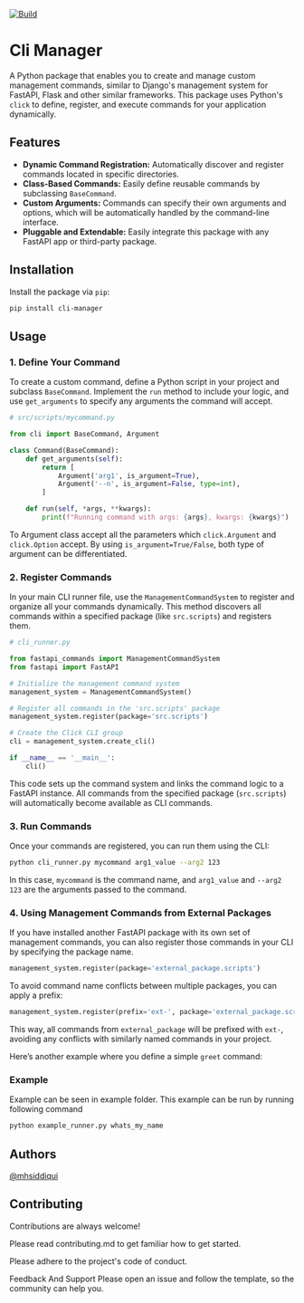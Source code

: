 [![Build](https://github.com/mhsiddiqui/cli-manager/actions/workflows/ci.yml/badge.svg?branch=main)](https://github.com/mhsiddiqui/cli-manager/actions/workflows/build.yml)

# Cli Manager

A Python package that enables you to create and manage custom management commands, similar to Django's management system for FastAPI, Flask and other similar frameworks. This package uses Python's `click` to define, register, and execute commands for your application dynamically.

## Features

- **Dynamic Command Registration:** Automatically discover and register commands located in specific directories.
- **Class-Based Commands:** Easily define reusable commands by subclassing `BaseCommand`.
- **Custom Arguments:** Commands can specify their own arguments and options, which will be automatically handled by the command-line interface.
- **Pluggable and Extendable:** Easily integrate this package with any FastAPI app or third-party package.

## Installation

Install the package via `pip`:

```bash
pip install cli-manager
```

## Usage

### 1. Define Your Command

To create a custom command, define a Python script in your project and subclass `BaseCommand`. Implement the `run` method to include your logic, and use `get_arguments` to specify any arguments the command will accept.

```python
# src/scripts/mycommand.py

from cli import BaseCommand, Argument

class Command(BaseCommand):
    def get_arguments(self):
        return [
            Argument('arg1', is_argument=True),
            Argument('--n', is_argument=False, type=int),
        ]

    def run(self, *args, **kwargs):
        print(f"Running command with args: {args}, kwargs: {kwargs}")
```

To Argument class accept all the parameters which `click.Argument` and `click.Option` accept. By using `is_argument=True/False`, both type of argument can be differentiated.


### 2. Register Commands

In your main CLI runner file, use the `ManagementCommandSystem` to register and organize all your commands dynamically. This method discovers all commands within a specified package (like `src.scripts`) and registers them.

```python
# cli_runner.py

from fastapi_commands import ManagementCommandSystem
from fastapi import FastAPI

# Initialize the management command system
management_system = ManagementCommandSystem()

# Register all commands in the 'src.scripts' package
management_system.register(package='src.scripts')

# Create the Click CLI group
cli = management_system.create_cli()

if __name__ == '__main__':
    cli()
```

This code sets up the command system and links the command logic to a FastAPI instance. All commands from the specified package (`src.scripts`) will automatically become available as CLI commands.

### 3. Run Commands

Once your commands are registered, you can run them using the CLI:

```bash
python cli_runner.py mycommand arg1_value --arg2 123
```

In this case, `mycommand` is the command name, and `arg1_value` and `--arg2 123` are the arguments passed to the command.

### 4. Using Management Commands from External Packages

If you have installed another FastAPI package with its own set of management commands, you can also register those commands in your CLI by specifying the package name.

```python
management_system.register(package='external_package.scripts')
```

To avoid command name conflicts between multiple packages, you can apply a prefix:

```python
management_system.register(prefix='ext-', package='external_package.scripts')
```

This way, all commands from `external_package` will be prefixed with `ext-`, avoiding any conflicts with similarly named commands in your project.

Here’s another example where you define a simple `greet` command:

### Example

Example can be seen in example folder. This example can be run by running following command

```bash
python example_runner.py whats_my_name
```

## Authors
[@mhsiddiqui](https://github.com/mhsiddiqui)

## Contributing
Contributions are always welcome!

Please read contributing.md to get familiar how to get started.

Please adhere to the project's code of conduct.

Feedback And Support
Please open an issue and follow the template, so the community can help you.

